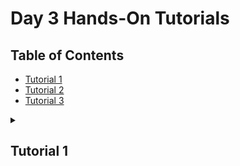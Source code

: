 # Day 3 Hands-On Tutorials

## Table of Contents

- [Tutorial 1](#tutorial-1)
- [Tutorial 2](#tutorial-2)
- [Tutorial 3](#tutorial-3)

</details>

<a id="tutorial-1"></a>
<details>
  <summary><h2>Tutorial 1</h2></summary>
  <hr>

We are going to combine the `NamedGraphs.jl` and `ITensors.jl` packages to build tensor networks of varying topology. 

A simple graph `g` is just a series of vertices and edges between pairs of those vertices. There are no multiedges or self edges. The package `NamedGraphs.jl` is built around the `NamedGraph` object `g`, which can be constructed using either the pre-built graph constructors or our own via code like 

```
  julia> using NamedGraphs: NamedGraph, NamedEdge
  julia> g = NamedGraph([1,2,3])
  julia> edges = [NamedEdge(1, 2), NamedEdge(2,3)]
  julia> g = add_edges(g, edges)
```

First, lets run the  script [1-tensornetworks.jl](./1-tensornetworks.jl)

```
julia> include("1-tensornetworks.jl")
main (generic function with 1 method)
```

You will see that it builds the 3-site path graph, which can be accessed and viewed via

```
julia> res = main();
julia> @show res.g
g = NamedGraph{Int64} with 3 vertices:
3-element NamedGraphs.OrderedDictionaries.OrderedIndices{Int64}:
 1
 2
 3

and 2 edge(s):
1 => 2
2 => 3
```

1: Modify the graph construction in `main()` to create a path graph on `L` vertices, where `L` is an integer variable that can be specified as a keyword argument to main. Compare the output to the pre-written constructor `named_path_graph(L::Int)` in `NamedGraphs.jl`. Add in a `periodic` flag to your constructor to add a periodic boundary if the flag is true.
 
With this you should be able to do
```
julia> res = main(; L = 5, periodic = true);
julia> @show res.g
g = NamedGraph{Int64} with 5 vertices:
5-element NamedGraphs.OrderedDictionaries.OrderedIndices{Int64}:
 1
 2
 3
 4
 5

and 5 edge(s):
1 => 2
1 => 5
2 => 3
3 => 4
4 => 5
```

We can build a tensor network as a dictionary of tensors, one for each vertex of the `NamedGraph` `g`. The edges of the graph `g` (which are of the  type `NamedEdge`) dictate which tensors share indices to be contracted over. 

Provided in [1-tensornetworks.jl](./1-tensornetworks.jl) is a pre-built constructor for the tensor network representing the partition function of the ising model on a given `NamedGraph` g at a given inverse temperature `β`. The partition function reads 
$Z = \sum_{s_{1} \in {-1, 1}}\sum_{s_{2} \in {-1, 1}} \hdots \sum_{s_{L} \in {-1, 1}}\exp(-beta \sum_{ij}s_{i}.s_{j})$

You can inspect the individual tensors on each vertex of the constructed tensor network via `res.tensornetwork[v]` where `v` is the name of the vertex.
```
julia> res = main(L=3, periodic = false, β = 0.2);

julia> @show res.tensornetwork[1]
res.tensornetwork[1] = ITensor ord=1
Dim 1: (dim=2|id=103|"e1_2")
NDTensors.Dense{Float64, Vector{Float64}}
 2-element
 1.2724995249301703
 1.2724995249301705
ITensor ord=1 (dim=2|id=103|"e1_2")
NDTensors.Dense{Float64, Vector{Float64}}
```

This tensornetwork can be contracted with the `contract_tensornetwork` function provided. Its output is pre-computed for you in `main()`

julia> res = main(n=3, periodic = false);
julia> @show res.z;
res.z = 4.16214474367691

In 1D the partition function of the Ising model is analytically computable for any system size L and both Periodic and Open Boundaries. The results are
  $Z_{L,OBC} = 2*(2*\cosh(\beta)^{L-1})$
for open boundaries and
  $Z_{L, PBC} = 2*\cosh(\beta)^{L} + 2*\sinh(\beta)^{L}$
for periodic boundaries.

2. Compare the output of `res.z` with these values for both periodic and open boundaries. Do they agree?